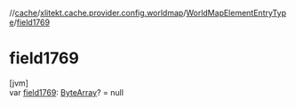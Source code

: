 //[cache](../../../index.md)/[xlitekt.cache.provider.config.worldmap](../index.md)/[WorldMapElementEntryType](index.md)/[field1769](field1769.md)

# field1769

[jvm]\
var [field1769](field1769.md): [ByteArray](https://kotlinlang.org/api/latest/jvm/stdlib/kotlin/-byte-array/index.html)? = null
